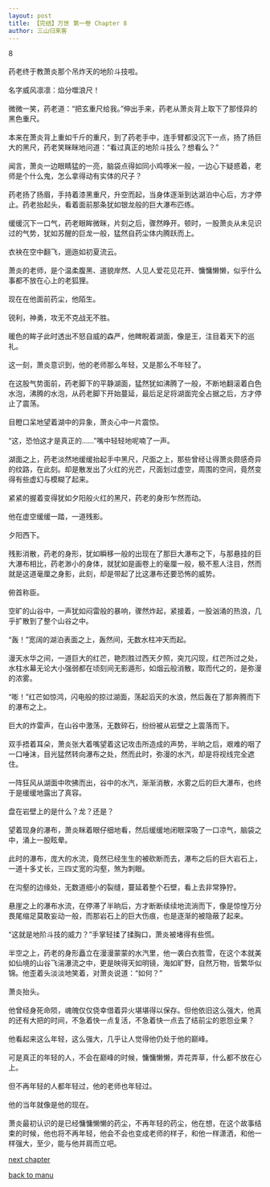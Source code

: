 ```yaml
---
layout: post
title: 【完结】万世 第一卷 Chapter 8
author: 三山归来客
---
```




8<br><br> 药老终于教萧炎那个吊炸天的地阶斗技啦。<br><br> 名字威风凛凛：焰分噬浪尺！<br><br> 微微一笑，药老道：“把玄重尺给我。”伸出手来，药老从萧炎背上取下了那怪异的黑色重尺。<br><br> 本来在萧炎背上重如千斤的重尺，到了药老手中，连手臂都没沉下一点，扬了扬巨大的黑尺，药老笑眯眯地问道：“看过真正的地阶斗技么？想看么？”<br><br> 闻言，萧炎一边眼睛猛的一亮，脑袋点得如同小鸡啄米一般，一边心下疑惑着，老师是个什么鬼，怎么拿得动有实体的尺子？<br><br> 药老扬了扬眉，手持着漆黑重尺，升空而起，当身体逐渐到达湖泊中心后，方才停止。药老抬起头，看着面前那条犹如银龙般的巨大瀑布匹练。<br><br> 缓缓沉下一口气，药老眼眸微眯，片刻之后，骤然睁开。顿时，一股萧炎从未见识过的气势，犹如苏醒的巨龙一般，猛然自药尘体内腾跃而上。<br><br> 衣袂在空中翻飞，逦迤如初夏流云。<br><br> 萧炎的老师，是个温柔腹黑、道貌岸然、人见人爱花见花开、慵慵懒懒，似乎什么事都不放在心上的老狐狸。<br><br> 现在在他面前药尘，他陌生。<br><br> 锐利，神勇，攻无不克战无不胜。<br><br> 暖色的眸子此时透出不怒自威的森严，他睥睨着湖面，像是王，注目着天下的巡礼。<br><br> 这一刻，萧炎意识到，他的老师那么年轻，又是那么不年轻了。<br><br> 在这股气势面前，药老脚下的平静湖面，猛然犹如沸腾了一般，不断地翻滚着白色水泡，沸腾的水泡，从药老脚下开始蔓延，最后足足将湖面完全占据之后，方才停止了震荡。<br><br> 目瞪口呆地望着湖中的异象，萧炎心中一片震惊。<br><br> “这，恐怕这才是真正的……”嘴中轻轻地呢喃了一声。<br><br> 湖面之上，药老淡然地缓缓抬起手中黑尺，尺面之上，那些曾经让得萧炎颇感奇异的纹路，在此刻。却是散发出了火红的光芒，尺面划过虚空，周围的空间，竟然变得有些虚幻与模糊了起来。<br><br> 紧紧的握着变得犹如夕阳般火红的黑尺，药老的身形乍然而动。<br><br> 他在虚空缓缓一踏，一道残影。<br><br> 夕阳西下。<br><br> 残影消散，药老的身形，犹如瞬移一般的出现在了那巨大瀑布之下，与那悬挂的巨大瀑布相比，药老渺小的身体，就犹如是画卷上的毫厘一般，极不惹人注目，然而就是这道毫厘之身影，此刻，却是带起了比这瀑布还要恐怖的威势。<br><br> 俯首称臣。<br><br> 空旷的山谷中，一声犹如闷雷般的暴响，骤然炸起，紧接着，一股汹涌的热浪，几乎扩散到了整个山谷之中。<br><br> “轰！”宽阔的湖泊表面之上，轰然间，无数水柱冲天而起。<br><br> 漫天水华之间，一道巨大的红芒，艳烈胜过西天夕照，突兀闪现，红芒所过之处，水柱水幕无论大小强弱都在顷刻间无影遁形，如烟云般消散，取而代之的，是弥漫的浓雾。<br><br> “嘭！”红芒如惊鸿，闪电般的掠过湖面，荡起滔天的水浪，然后轰在了那奔腾而下的瀑布之上。<br><br> 巨大的炸雷声，在山谷中激荡，无数碎石，纷纷被从岩壁之上震落而下。<br><br> 双手捂着耳朵，萧炎张大着嘴望着这记攻击所造成的声势，半晌之后，艰难的咽了一口唾沫，目光猛然转向瀑布之处，然而此时，弥漫的水汽，却是将视线完全遮住。<br><br> 一阵狂风从湖面中吹拂而出，谷中的水汽，渐渐消散，水雾之后的巨大瀑布，也终于是缓缓地露出了真容。 <br><br> 盘在岩壁上的是什么？龙？还是？<br><br> 望着现身的瀑布，萧炎眯着眼仔细地看，然后缓缓地闭眼深吸了一口凉气，脑袋之中，涌上一股眩晕。<br><br> 此时的瀑布，庞大的水流，竟然已经生生的被砍断而去，瀑布之后的巨大岩石上，一道十多丈长，三四丈宽的沟壑，煞为刺眼。<br><br> 在沟壑的边缘处，无数道细小的裂缝，蔓延着整个石壁，看上去非常狰狞。<br><br> 悬崖之上的瀑布水流，在停滞了半晌后，方才断断续续地流淌而下，像是惊惶万分畏尾缩足莫敢妄动一般，而那岩石上的巨大伤痕，也是逐渐的被隐蔽了起来。<br><br> “这就是地阶斗技的威力？”手掌轻揉了揉胸口，萧炎被堵得有些慌。<br><br> 半空之上，药老的身形矗立在漫漫蒙蒙的水汽里，他一袭白衣胜雪，在这个本就美如仙境的山谷飞湍瀑流之中，更是映得天如明镜，海如旷野，自然万物，皆繁华似锦。他歪着头淡淡地笑着，对萧炎说道：“如何？”<br><br> 萧炎抬头。<br><br> 他曾经身死命陨，魂魄仅仅侥幸借着异火堪堪得以保存。但他依旧这么强大，他真的还有大把的时间，不急着快一点复活，不急着快一点去了结前尘的恩怨业果？<br><br> 他看起来这么年轻，这么强大，几乎让人觉得他仍处于他的巅峰。<br><br> 可是真正的年轻的人，不会在巅峰的时候，慵慵懒懒，弄花弄草，什么都不放在心上。<br><br> 但不再年轻的人都年轻过，他的老师也年轻过。<br><br> 他的当年就像是他的现在。<br><br> 萧炎最初认识的是已经慵慵懒懒的药尘，不再年轻的药尘，他在想，在这个故事结束的时候，他也将不再年轻，他会不会也变成老师的样子，和他一样潇洒，和他一样强大，至少，能与他并肩而立吧。

[next chapter](https://allforyanchen.github.io/2020/07/19/post-44-chapter-9.html)

[back to manu](https://allforyanchen.github.io/2020/07/19/post-44.html)
